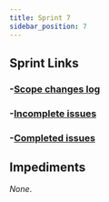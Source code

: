 ```yaml
---
title: Sprint 7
sidebar_position: 7
---
```


## Sprint Links

### -[Scope changes log](https://kelvindtd.atlassian.net/browse/DTD-51?jql=issueKey%20in%20(DTD-5%2CDTD-51))
### -[Incomplete issues](https://kelvindtd.atlassian.net/browse/DTD-87?jql=issueKey%20in%20(DTD-87))
### -[Completed issues](https://kelvindtd.atlassian.net/browse/DTD-51?jql=issueKey%20in%20(DTD-51%2CDTD-5))


## Impediments
_None_.
